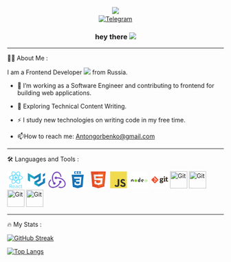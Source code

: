 <div id="header" align="center">
  <img src="https://media.giphy.com/media/579gW9cJf3mqPTTg7G/giphy.gif" width="250"/>
  <div id="badges">
    <a href="https://t.me/anton606">
	<img src="https://img.shields.io/badge/Telegram-blue?style=for-the-badge&logo=telegram&logoColor=white" alt="Telegram"/>
	</a>
  </div>
  <h3>
  hey there
  <img src="https://media.giphy.com/media/hvRJCLFzcasrR4ia7z/giphy.gif" width="30px"/>
  </h3>
</div>

---


:man_technologist: About Me :

I am a Frontend Developer <img src="https://media.giphy.com/media/WUlplcMpOCEmTGBtBW/giphy.gif" width="30"> from Russia.

- :telescope: I’m working as a Software Engineer and contributing to frontend for building web applications.

- :seedling: Exploring Technical Content Writing.

- :zap: I study new technologies on writing code in my free time.

- :mailbox:How to reach me: Antongorbenko@gmail.com

---

:hammer_and_wrench: Languages and Tools :
<div>
  <img src="https://github.com/devicons/devicon/blob/master/icons/react/react-original-wordmark.svg" title="React" alt="React" width="40" height="40"/>&nbsp;
  <img src="https://github.com/devicons/devicon/blob/master/icons/materialui/materialui-original.svg" title="Material UI" alt="Material UI" width="40" height="40"/>&nbsp;
  <img src="https://github.com/devicons/devicon/blob/master/icons/redux/redux-original.svg" title="Redux" alt="Redux " width="40" height="40"/>&nbsp;
  <img src="https://github.com/devicons/devicon/blob/master/icons/css3/css3-plain-wordmark.svg"  title="CSS3" alt="CSS" width="40" height="40"/>&nbsp;
  <img src="https://github.com/devicons/devicon/blob/master/icons/html5/html5-original.svg" title="HTML5" alt="HTML" width="40" height="40"/>&nbsp;
  <img src="https://github.com/devicons/devicon/blob/master/icons/javascript/javascript-original.svg" title="JavaScript" alt="JavaScript" width="40" height="40"/>&nbsp;
  <img src="https://github.com/devicons/devicon/blob/master/icons/nodejs/nodejs-original-wordmark.svg" title="NodeJS" alt="NodeJS" width="40" height="40"/>&nbsp;
  <img src="https://github.com/devicons/devicon/blob/master/icons/git/git-original-wordmark.svg" title="Git" **alt="Git" width="40" height="40"/>
  <img src="https://cdn.iconscout.com/icon/free/png-256/babel-2-1175262.png?w=256&f=avif" title="Git" **alt="Git" width="40" height="40"/>
  <img src="https://cdn.iconscout.com/icon/free/png-512/express-2-282577.png?w=512&f=avif" title="Git" **alt="Git" width="40" height="40"/> 
  <img src="https://cdn.iconscout.com/icon/free/png-256/postgresql-11-1175122.png?w=256&f=avif" title="Git" **alt="Git" width="40" height="40"/>
  <img src="https://cdn.iconscout.com/icon/free/png-512/typescript-1174965.png?w=512&f=avif" title="Git" **alt="Git" width="40" height="40"/> 
</div>

---

:fire: My Stats :

[![GitHub Streak](http://github-readme-streak-stats.herokuapp.com?user=AntonGorbenkoo&theme=dark&background=000000)](https://git.io/streak-stats)

[![Top Langs](https://github-readme-stats.vercel.app/api/top-langs/?username=AntonGorbenkoo&layout=compact&theme=vision-friendly-dark)](https://github.com/anuraghazra/github-readme-stats)

    








